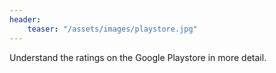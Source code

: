 ```yaml
---
header:
    teaser: "/assets/images/playstore.jpg"
---
```

Understand the ratings on the Google Playstore in more detail.